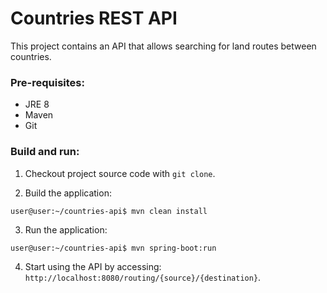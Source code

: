 # Countries REST API
This project contains an API that allows searching for land routes between countries.

### Pre-requisites:
- JRE 8
- Maven
- Git

### Build and run:

1. Checkout project source code with `git clone`.

2. Build the application:
```shell script
user@user:~/countries-api$ mvn clean install
```
3. Run the application:
```shell script
user@user:~/countries-api$ mvn spring-boot:run
```
4. Start using the API by accessing: `http://localhost:8080/routing/{source}/{destination}`.




